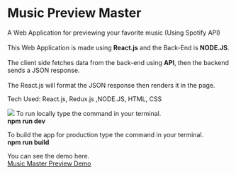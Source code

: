 # Music Preview Master
A Web Application for previewing your favorite music (Using Spotify API)<br><br>
This Web Application is made using <b>React.js</b> and the Back-End is <b>NODE.JS</b>.<br><br>
The client side fetches data from the back-end using <b>API</b>, then the backend sends a JSON response.<br><br>
The React.js will format the JSON response then renders it in the page.<br>

Tech Used: React.js, Redux.js ,NODE.JS, HTML, CSS

<img height="auto" width="auto" src="https://repository-images.githubusercontent.com/209236893/c0d97d80-0309-11eb-99d3-3ed443910a77"/>
To run locally type the command in your terminal.<br>
<b>npm run dev</b>

To build the app for production type the command in your terminal.<br>
<b>npm run build</b>

You can see the demo here.<br>
<a href="https://jb-villamayor.000webhostapp.com/Music-Master/">Music Master Preview Demo</a>
